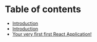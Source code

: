 # Table of contents

* [Introduction](README.md)
* [Introduction](introduction.md)
* [Your very first first React Application!](your-very-first-first-react-application.md)

